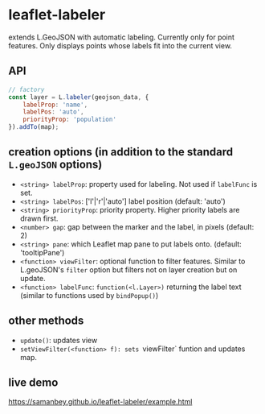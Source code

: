 # leaflet-labeler
extends L.GeoJSON with automatic labeling. Currently only for point features.
Only displays points whose labels fit into the current view.

## API
``` javascript
// factory
const layer = L.labeler(geojson_data, {
    labelProp: 'name', 
    labelPos: 'auto', 
    priorityProp: 'population'
}).addTo(map);
```

## creation options (in addition to the standard `L.geoJSON` options)
- `<string> labelProp`: property used for labeling. Not used if `labelFunc` is set.
- `<string> labelPos`: ['l'|'r'|'auto'] label position (default: 'auto')
- `<string> priorityProp`: priority property. Higher priority labels are drawn first.
- `<number> gap`: gap between the marker and the label, in pixels (default: 2)
- `<string> pane`: which Leaflet map pane to put labels onto. (default: 'tooltipPane')
- `<function> viewFilter`: optional function to filter features. Similar to L.geoJSON's `filter` option but filters not on layer creation but on update.
- `<function> labelFunc`: `function(<l.Layer>)` returning the label text (similar to functions used by `bindPopup()`)

## other methods
- `update()`: updates view
- `setViewFilter(<function> f): sets `viewFilter` funtion and updates map.

## live demo
https://samanbey.github.io/leaflet-labeler/example.html

